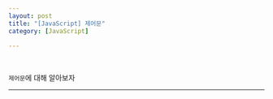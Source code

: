 ```yaml
---
layout: post
title: "[JavaScript] 제어문"
category: [JavaScript]

---
```

<br>

`제어문`에 대해 알아보자
<!-- more -->

<hr>



